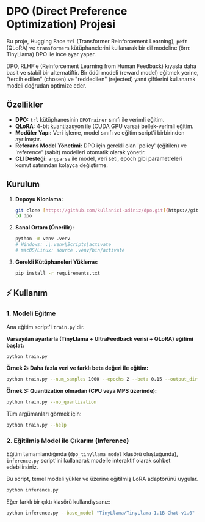 #  DPO (Direct Preference Optimization) Projesi

Bu proje, Hugging Face `trl` (Transformer Reinforcement Learning), `peft` (QLoRA) ve `transformers` kütüphanelerini kullanarak bir dil modeline (örn: TinyLlama) DPO ile ince ayar yapar.

DPO, RLHF'e (Reinforcement Learning from Human Feedback) kıyasla daha basit ve stabil bir alternatiftir. Bir ödül modeli (reward model) eğitmek yerine, "tercih edilen" (chosen) ve "reddedilen" (rejected) yanıt çiftlerini kullanarak modeli doğrudan optimize eder.



##  Özellikler

* **DPO:** `trl` kütüphanesinin `DPOTrainer` sınıfı ile verimli eğitim.
* **QLoRA:** 4-bit kuantizasyon ile (CUDA GPU varsa) bellek-verimli eğitim.
* **Modüler Yapı:** Veri işleme, model sınıfı ve eğitim script'i birbirinden ayrılmıştır.
* **Referans Model Yönetimi:** DPO için gerekli olan 'policy' (eğitilen) ve 'reference' (sabit) modelleri otomatik olarak yönetir.
* **CLI Desteği:** `argparse` ile model, veri seti, epoch gibi parametreleri komut satırından kolayca değiştirme.



##  Kurulum

1.  **Depoyu Klonlama:**
    ```bash
    git clone [https://github.com/kullanici-adiniz/dpo.git](https://github.com/kullanici-adiniz/dpo.git)
    cd dpo
    ```

2.  **Sanal Ortam (Önerilir):**
    ```bash
    python -m venv .venv
    # Windows: .\.venv\Scripts\activate
    # macOS/Linux: source .venv/bin/activate
    ```

3.  **Gerekli Kütüphaneleri Yükleme:**
    ```bash
    pip install -r requirements.txt
    ```

## ⚡ Kullanım

### 1. Modeli Eğitme

Ana eğitim script'i `train.py`'dir.

**Varsayılan ayarlarla (TinyLlama + UltraFeedback verisi + QLoRA) eğitimi başlat:**

```bash
python train.py
```

**Örnek 2: Daha fazla veri ve farklı beta değeri ile eğitim:**

```bash
python train.py --num_samples 1000 --epochs 2 --beta 0.15 --output_dir dpo_model_v2
```

**Örnek 3: Quantization olmadan (CPU veya MPS üzerinde):**

```bash
python train.py --no_quantization
```

Tüm argümanları görmek için:
```bash
python train.py --help
```

### 2. Eğitilmiş Model ile Çıkarım (Inference)

Eğitim tamamlandığında (`dpo_tinyllama_model` klasörü oluştuğunda), `inference.py` script'ini kullanarak modelle interaktif olarak sohbet edebilirsiniz.

Bu script, temel modeli yükler ve üzerine eğitilmiş LoRA adaptörünü uygular.

```bash
python inference.py
```

Eğer farklı bir çıktı klasörü kullandıysanız:
```bash
python inference.py --base_model "TinyLlama/TinyLlama-1.1B-Chat-v1.0" --adapter_path "dpo_model_v2"
```
